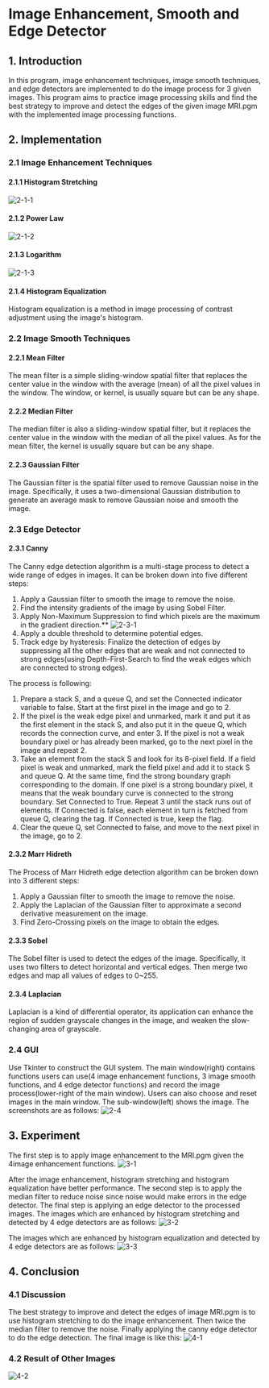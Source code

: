 # Image Enhancement, Smooth and Edge Detector

## 1. Introduction
In this program, image enhancement techniques, image smooth techniques, and edge detectors are implemented to do the image process for 3 given images. This program aims to practice image processing skills and find the best strategy to improve and detect the edges of the given image MRI.pgm with the implemented image processing functions.

## 2. Implementation

### 2.1 Image Enhancement Techniques

#### 2.1.1 Histogram Stretching
![2-1-1](imgs/2-1-1.jpg)

#### 2.1.2 Power Law
![2-1-2](imgs/2-1-2.jpg)

#### 2.1.3 Logarithm
![2-1-3](imgs/2-1-3.jpg)

#### 2.1.4 Histogram Equalization
Histogram equalization is a method in image processing of contrast adjustment using the image's histogram.

### 2.2 Image Smooth Techniques

#### 2.2.1 Mean Filter
The mean filter is a simple sliding-window spatial filter that replaces the center value in the window with the average (mean) of all the pixel values in the window. The window, or kernel, is usually square but can be any shape.

#### 2.2.2 Median Filter
The median filter is also a sliding-window spatial filter, but it replaces the center value in the window with the median of all the pixel values. As for the mean filter, the kernel is usually square but can be any shape.

#### 2.2.3 Gaussian Filter
The Gaussian filter is the spatial filter used to remove Gaussian noise in the image. Specifically, it uses a two-dimensional Gaussian distribution to generate an average mask to remove Gaussian noise and smooth the image.

### 2.3 Edge Detector

#### 2.3.1 Canny
The Canny edge detection algorithm is a multi-stage process to detect a wide range of edges in images. It can be broken down into five different steps:
1. Apply a Gaussian filter to smooth the image to remove the noise.
2. Find the intensity gradients of the image by using Sobel Filter.
3. Apply Non-Maximum Suppression to find which pixels are the maximum in the gradient direction.**
![2-3-1](imgs/2-3-1.jpg)
4. Apply a double threshold to determine potential edges.
5. Track edge by hysteresis: Finalize the detection of edges by suppressing all the other edges that are weak and not connected to strong edges(using Depth-First-Search to find the weak edges which are connected to strong edges).


The process is following:
1. Prepare a stack S, and a queue Q, and set the Connected indicator variable to false. Start at the first pixel in the image and go to 2.
2. If the pixel is the weak edge pixel and unmarked, mark it and put it as the first element in the stack S, and also put it in the queue Q, which records the connection curve, and enter 3. If the pixel is not a weak boundary pixel or has already been marked, go to the next pixel in the image and repeat 2.
3. Take an element from the stack S and look for its 8-pixel field. If a field pixel is weak and unmarked, mark the field pixel and add it to stack S and queue Q. At the same time, find the strong boundary graph corresponding to the domain. If one pixel is a strong boundary pixel, it means that the weak boundary curve is connected to the strong boundary. Set Connected to True. Repeat 3 until the stack runs out of elements. If Connected is false, each element in turn is fetched from queue Q, clearing the tag. If Connected is true, keep the flag.
4. Clear the queue Q, set Connected to false, and move to the next pixel in the image, go to 2.


#### 2.3.2 Marr Hidreth
The Process of Marr Hidreth edge detection algorithm can be broken down into 3 different steps: 
1. Apply a Gaussian filter to smooth the image to remove the noise. 
2. Apply the Laplacian of the Gaussian filter to approximate a second derivative measurement on the image.
3. Find Zero-Crossing pixels on the image to obtain the edges.

#### 2.3.3 Sobel
The Sobel filter is used to detect the edges of the image. Specifically, it uses two filters to detect horizontal and vertical edges. Then merge two edges and map all values of edges to 0~255.

#### 2.3.4 Laplacian
Laplacian is a kind of differential operator, its application can enhance the region of sudden grayscale changes in the image, and weaken the slow-changing area of grayscale.

### 2.4 GUI
Use Tkinter to construct the GUI system. The main window(right) contains functions users can use(4 image enhancement functions, 3 image smooth functions, and 4 edge detector functions) and record the image process(lower-right of the main window). Users can also choose and reset images in the main window. The sub-window(left) shows the image. The screenshots are as follows:
![2-4](imgs/2-4.jpg)

## 3. Experiment
The first step is to apply image enhancement to the MRI.pgm given the 4image enhancement functions.
![3-1](imgs/3-1.jpg)


After the image enhancement, histogram stretching and histogram equalization have better performance. The second step is to apply the median filter to reduce noise since noise would make errors in the edge detector. The final step is applying an edge detector to the processed images. The images which are enhanced by histogram stretching and detected by 4 edge detectors are as follows:
![3-2](imgs/3-2.jpg)

The images which are enhanced by histogram equalization and detected by 4 edge detectors are as follows:
![3-3](imgs/3-3.jpg)

## 4. Conclusion
### 4.1 Discussion
The best strategy to improve and detect the edges of image MRI.pgm is to use histogram stretching to do the image enhancement. Then twice the median filter to remove the noise. Finally applying the canny edge detector to do the edge detection. The final image is like this:
![4-1](imgs/4-1.jpg)

### 4.2 Result of Other Images
![4-2](imgs/4-2.jpg)
